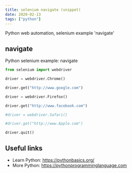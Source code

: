 ```yaml
---
title: selenium navigate (snippet)
date: 2020-02-13
tags: ["python"]
---
```

Python web automation, selenium example 'navigate'


## navigate

Python selenium example: navigate

```python
from selenium import webdriver

driver = webdriver.Chrome()

driver.get("http://www.google.com")

driver = webdriver.Firefox()

driver.get("http://www.facebook.com")

#driver = webdriver.Safari()

#driver.get("http://www.Apple.com")

driver.quit()

```

## Useful links

- Learn Python: https://pythonbasics.org/
- More Python: https://pythonprogramminglanguage.com
